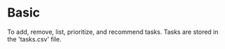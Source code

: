 # Basic
To add, remove, list, prioritize, and recommend tasks.  Tasks are stored in the 'tasks.csv' file.
